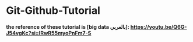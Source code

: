 # Git-Github-Tutorial





#### the reference of these tutorial is [big data بالعربي]: https://youtu.be/Q6G-J54vgKc?si=IRwR55myoPnFm7-S

